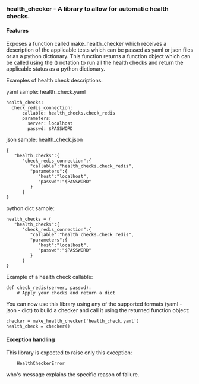 ### health_checker - A library to allow for automatic health checks.


#### Features

Exposes a function called make_health_checker which receives a description of
the applicable tests which can be passed as yaml or json files or as a python
dictionary.  This function returns a function object which can be called using
the () notation to run all the health checks and return the applicable status
as a python dictionary.

Examples of health check descriptions:

yaml sample: health_check.yaml

```
health_checks:
  check_redis_connection:
      callable: health_checks.check_redis
      parameters:
        server: localhost
        passwd: $PASSWORD
```

json sample: health_check.json
```
{
   "health_checks":{
      "check_redis_connection":{
         "callable":"health_checks.check_redis",
         "parameters":{
            "host":"localhost",
            "passwd":"$PASSWORD"
         }
      }
}
```

python dict sample:

```
health_checks = {
   "health_checks":{
      "check_redis_connection":{
         "callable":"health_checks.check_redis",
         "parameters":{
            "host":"localhost",
            "passwd":"$PASSWORD"
         }
      }
}
```

Example of a health check callable:
```
def check_redis(server, passwd):
    # Apply your checks and return a dict
```
You can now use this library using any of the supported formats (yaml - json - 
dict) to build a checker and call it using the returned function object:

```
checker = make_health_checker('health_check.yaml')
health_check = checker()
``` 

#### Exception handling

This library is expected to raise only this exception: 

```
    HealthCheckerError
``` 
who's message explains the specific reason of failure.